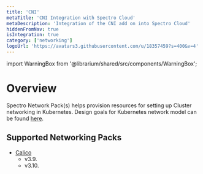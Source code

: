 ```yaml
---
title: 'CNI'
metaTitle: 'CNI Integration with Spectro Cloud'
metaDescription: 'Integration of the CNI add on into Spectro Cloud'
hiddenFromNav: true
isIntegration: true
category: ['networking']
logoUrl: 'https://avatars3.githubusercontent.com/u/18357459?s=400&v=4'
---
```


import WarningBox from '@librarium/shared/src/components/WarningBox';

# Overview

Spectro Network Pack(s) helps provision resources for setting up Cluster networking in Kubernetes. Design goals for Kubernetes network model can be found [here](https://kubernetes.io/docs/concepts/cluster-administration/networking/#the-kubernetes-network-model).

## Supported Networking Packs

* [Calico](/integrations/calico)
    * v3.9.
    * v3.10.
